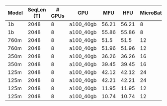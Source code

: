|  Model | SeqLen (T) | # GPUs | GPU | MFU | HFU | MicroBatchSize | GradAccum | GlobalBatchSize | Throughput (S/s) | Throughput (T/s) | Throughput (T/s/GPU) | GlobalBatchSize (T) | Precision | MP Mode | Sharding Strategy | Activation Checkpointing | Activation CPUOffload | NumParams |
|  --- | --- | --- | --- | --- | --- | --- | --- | --- | --- | --- | --- | --- | --- | --- | --- | --- | --- | --- |
|  1b | 2048 | 8 | a100_40gb | 56.21 | 56.21 | 8 | 8 | 512 | 75 | 154114 | 19264 | 1048576 | amp_bf16 | PURE | FULL_SHARD | False | False | 1315950592 |
|  1b | 2048 | 8 | a100_40gb | 55.86 | 55.86 | 8 | 8 | 512 | 74 | 153151 | 19143 | 1048576 | amp_bf16 | PURE | FULL_SHARD | False | False | 1315950592 |
|  760m | 2048 | 8 | a100_40gb | 51.5 | 51.5 | 12 | 4 | 384 | 114 | 235052 | 29381 | 786432 | amp_bf16 | PURE | FULL_SHARD | False | False | 760470528 |
|  760m | 2048 | 8 | a100_40gb | 51.96 | 51.96 | 12 | 4 | 384 | 115 | 237143 | 29642 | 786432 | amp_bf16 | PURE | FULL_SHARD | False | False | 760470528 |
|  350m | 2048 | 8 | a100_40gb | 36.26 | 36.26 | 16 | 4 | 512 | 161 | 330354 | 41294 | 1048576 | amp_bf16 | PURE | FULL_SHARD | False | False | 355985408 |
|  350m | 2048 | 8 | a100_40gb | 39.45 | 39.45 | 16 | 4 | 512 | 175 | 359403 | 44925 | 1048576 | amp_bf16 | PURE | FULL_SHARD | False | False | 355985408 |
|  125m | 2048 | 8 | a100_40gb | 42.12 | 42.12 | 24 | 3 | 576 | 524 | 1074518 | 134314 | 1179648 | amp_bf16 | PURE | FULL_SHARD | False | False | 125311488 |
|  125m | 2048 | 8 | a100_40gb | 42.21 | 42.21 | 24 | 3 | 576 | 525 | 1076846 | 134605 | 1179648 | amp_bf16 | PURE | FULL_SHARD | False | False | 125311488 |
|  125m | 2048 | 8 | a100_40gb | 11.95 | 11.95 | 12 | 3 | 288 | 148 | 304881 | 38110 | 589824 | amp_bf16 | PURE | FULL_SHARD | False | False | 125311488 |
|  125m | 2048 | 8 | a100_40gb | 10.74 | 10.74 | 12 | 3 | 288 | 133 | 274018 | 34252 | 589824 | amp_bf16 | PURE | FULL_SHARD | False | False | 125311488 |
